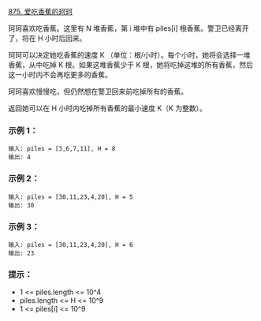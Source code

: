 [875. 爱吃香蕉的珂珂](https://leetcode-cn.com/problems/koko-eating-bananas/)

珂珂喜欢吃香蕉。这里有 N 堆香蕉，第 i 堆中有 piles[i] 根香蕉。警卫已经离开了，将在 H 小时后回来。

珂珂可以决定她吃香蕉的速度 K （单位：根/小时）。每个小时，她将会选择一堆香蕉，从中吃掉 K 根。如果这堆香蕉少于 K 根，她将吃掉这堆的所有香蕉，然后这一小时内不会再吃更多的香蕉。  

珂珂喜欢慢慢吃，但仍然想在警卫回来前吃掉所有的香蕉。

返回她可以在 H 小时内吃掉所有香蕉的最小速度 K（K 为整数）。

### 示例 1：
```
输入: piles = [3,6,7,11], H = 8
输出: 4
```
### 示例 2：
```
输入: piles = [30,11,23,4,20], H = 5
输出: 30
```
### 示例 3：
```
输入: piles = [30,11,23,4,20], H = 6
输出: 23
```
### 提示：

- 1 <= piles.length <= 10^4
- piles.length <= H <= 10^9
- 1 <= piles[i] <= 10^9


